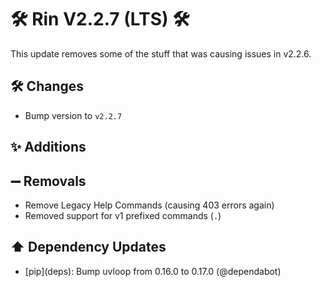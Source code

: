 # 🛠️ Rin V2.2.7 (LTS) 🛠️

This update removes some of the stuff that was causing issues in v2.2.6.
## 🛠️ Changes

- Bump version to `v2.2.7`

## ✨ Additions

## ➖ Removals

- Remove Legacy Help Commands (causing 403 errors again)
- Removed support for v1 prefixed commands (`.`)

## ⬆️ Dependency Updates

- \[pip](deps)\: Bump uvloop from 0.16.0 to 0.17.0 (@dependabot)